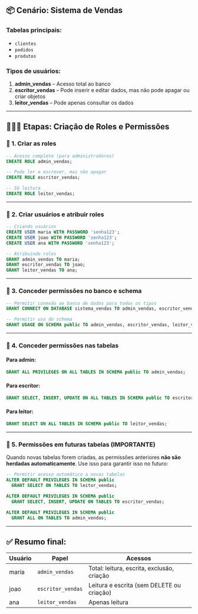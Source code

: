 ## 📦 **Cenário: Sistema de Vendas**

### Tabelas principais:

* `clientes`
* `pedidos`
* `produtos`

### Tipos de usuários:

1. **admin\_vendas** – Acesso total ao banco
2. **escritor\_vendas** – Pode inserir e editar dados, mas não pode apagar ou criar objetos
3. **leitor\_vendas** – Pode apenas consultar os dados

---

## 🧑‍🤝‍🧑 **Etapas: Criação de Roles e Permissões**

### 🔹 1. Criar as roles

```sql
-- Acesso completo (para administradores)
CREATE ROLE admin_vendas;

-- Pode ler e escrever, mas não apagar
CREATE ROLE escritor_vendas;

-- Só leitura
CREATE ROLE leitor_vendas;
```

---

### 🔹 2. Criar usuários e atribuir roles

```sql
-- Criando usuários
CREATE USER maria WITH PASSWORD 'senha123';
CREATE USER joao WITH PASSWORD 'senha123';
CREATE USER ana WITH PASSWORD 'senha123';

-- Atribuindo roles
GRANT admin_vendas TO maria;
GRANT escritor_vendas TO joao;
GRANT leitor_vendas TO ana;
```

---

### 🔹 3. Conceder permissões no banco e schema

```sql
-- Permitir conexão ao banco de dados para todos os tipos
GRANT CONNECT ON DATABASE sistema_vendas TO admin_vendas, escritor_vendas, leitor_vendas;

-- Permitir uso do schema
GRANT USAGE ON SCHEMA public TO admin_vendas, escritor_vendas, leitor_vendas;
```

---

### 🔹 4. Conceder permissões nas tabelas

#### Para admin:

```sql
GRANT ALL PRIVILEGES ON ALL TABLES IN SCHEMA public TO admin_vendas;
```

#### Para escritor:

```sql
GRANT SELECT, INSERT, UPDATE ON ALL TABLES IN SCHEMA public TO escritor_vendas;
```

#### Para leitor:

```sql
GRANT SELECT ON ALL TABLES IN SCHEMA public TO leitor_vendas;
```

---

### 🔹 5. Permissões em futuras tabelas (IMPORTANTE)

Quando novas tabelas forem criadas, as permissões anteriores **não são herdadas automaticamente**. Use isso para garantir isso no futuro:

```sql
-- Permitir acesso automático a novas tabelas
ALTER DEFAULT PRIVILEGES IN SCHEMA public
  GRANT SELECT ON TABLES TO leitor_vendas;

ALTER DEFAULT PRIVILEGES IN SCHEMA public
  GRANT SELECT, INSERT, UPDATE ON TABLES TO escritor_vendas;

ALTER DEFAULT PRIVILEGES IN SCHEMA public
  GRANT ALL ON TABLES TO admin_vendas;
```

---

## ✅ Resumo final:

| Usuário | Papel             | Acessos                                    |
| ------- | ----------------- | ------------------------------------------ |
| maria   | `admin_vendas`    | Total: leitura, escrita, exclusão, criação |
| joao    | `escritor_vendas` | Leitura e escrita (sem DELETE ou criação)  |
| ana     | `leitor_vendas`   | Apenas leitura                             |


